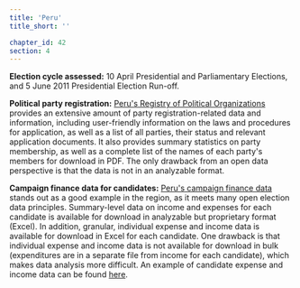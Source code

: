 ```yaml
---
title: 'Peru'
title_short: ''

chapter_id: 42
section: 4
---
```


**Election cycle assessed:** 10 April Presidential and Parliamentary Elections, and 5 June 2011 Presidential Election Run-off.

**Political party registration:** [Peru's Registry of Political Organizations](http://190.81.186.197/srop_publico/6Consulta/con_PadronAfil.aspx) provides an extensive amount of party registration-related data and information, including user-friendly information on the laws and procedures for application, as well as a list of all parties, their status and relevant application documents. It also provides summary statistics on party membership, as well as a complete list of the names of each party's members for download in PDF. The only drawback from an open data perspective is that the data is not in an analyzable format.

**Campaign finance data for candidates:** [Peru's campaign finance data](http://www.web.onpe.gob.pe/modFondosPartidarios/gsfp2011/candidato_menu.php) stands out as a good example in the region, as it meets many open election data principles. Summary-level data on income and expenses for each candidate is available for download in analyzable but proprietary format (Excel). In addition, granular, individual expense and income data is available for download in Excel for each candidate. One drawback is that individual expense and income data is not available for download in bulk (expenditures are in a separate file from income for each candidate), which makes data analysis more difficult. An example of candidate expense and income data can be found [here](http://www.web.onpe.gob.pe/modFondosPartidarios/gsfp2011/candidato_detalle.php?t=p&a=ALIANZA%20POR%20EL%20GRAN%20CAMBIO&d=AREQUIPA).
